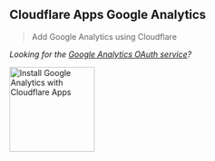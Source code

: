 ## Cloudflare Apps Google Analytics
>Add Google Analytics using Cloudflare

_Looking for the [Google Analytics OAuth service](https://github.com/CloudflareApps/GoogleAnalyticsOAuthService)?_

<a href="https://https://www.cloudflare.com/apps/google-analytics/install?source=button">
  <img
    src="https://install.eager.io/install-button.png"
    alt="Install Google Analytics with Cloudflare Apps"
    border="0"
    width="150">
</a>
